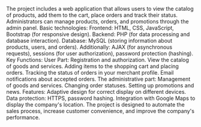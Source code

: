 The project includes a web application that allows users to view the catalog of products, add them to the cart, place orders and track their status. Administrators can manage products, orders, and promotions through the admin panel.
Basic technologies:
    Frontend: HTML, CSS, JavaScript, Bootstrap (for responsive design).
    Backend: PHP (for data processing and database interaction).
    Database: MySQL (storing information about products, users, and orders).
    Additionally: AJAX (for asynchronous requests), sessions (for user authorization), password protection (hashing).
Key Functions:
User Part:
        Registration and authorization.
        View the catalog of goods and services.
        Adding items to the shopping cart and placing orders.
        Tracking the status of orders in your merchant profile.
        Email notifications about accepted orders.
    The administrative part:
        Management of goods and services.
        Changing order statuses.
        Setting up promotions and news.
Features:
    Adaptive design for correct display on different devices.
    Data protection: HTTPS, password hashing.
    Integration with Google Maps to display the company's location.
The project is designed to automate the sales process, increase customer convenience, and improve the company's performance.
